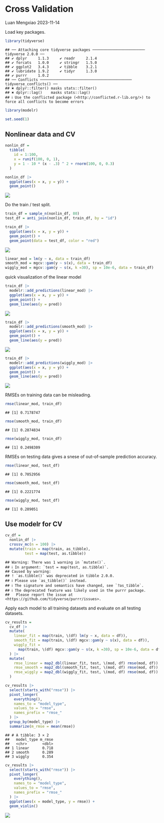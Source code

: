 Cross Validation
================
Luan Mengxiao
2023-11-14

Load key packages.

``` r
library(tidyverse)
```

    ## ── Attaching core tidyverse packages ──────────────────────── tidyverse 2.0.0 ──
    ## ✔ dplyr     1.1.3     ✔ readr     2.1.4
    ## ✔ forcats   1.0.0     ✔ stringr   1.5.0
    ## ✔ ggplot2   3.4.3     ✔ tibble    3.2.1
    ## ✔ lubridate 1.9.2     ✔ tidyr     1.3.0
    ## ✔ purrr     1.0.2     
    ## ── Conflicts ────────────────────────────────────────── tidyverse_conflicts() ──
    ## ✖ dplyr::filter() masks stats::filter()
    ## ✖ dplyr::lag()    masks stats::lag()
    ## ℹ Use the conflicted package (<http://conflicted.r-lib.org/>) to force all conflicts to become errors

``` r
library(modelr)

set.seed(1)
```

## Nonlinear data and CV

``` r
nonlin_df = 
  tibble(
    id = 1:100,
    x = runif(100, 0, 1),
    y = 1 - 10 * (x - .3) ^ 2 + rnorm(100, 0, 0.3)
  )

nonlin_df |>
  ggplot(aes(x = x, y = y)) +
  geom_point()
```

![](cross_validation_files/figure-gfm/unnamed-chunk-2-1.png)<!-- -->

Do the train / test split.

``` r
train_df = sample_n(nonlin_df, 80)
test_df = anti_join(nonlin_df, train_df, by = "id")
```

``` r
train_df |>
  ggplot(aes(x = x, y = y)) +
  geom_point() +
  geom_point(data = test_df, color = "red")
```

![](cross_validation_files/figure-gfm/unnamed-chunk-4-1.png)<!-- -->

``` r
linear_mod = lm(y ~ x, data = train_df)
smooth_mod = mgcv::gam(y ~ s(x), data = train_df)
wiggly_mod = mgcv::gam(y ~ s(x, k =30), sp = 10e-6, data = train_df)
```

quick visualization of the linear model

``` r
train_df |>
  modelr::add_predictions(linear_mod) |>
  ggplot(aes(x = x, y = y)) +
  geom_point() +
  geom_line(aes(y = pred))
```

![](cross_validation_files/figure-gfm/unnamed-chunk-6-1.png)<!-- -->

``` r
train_df |>
  modelr::add_predictions(smooth_mod) |>
  ggplot(aes(x = x, y = y)) +
  geom_point() +
  geom_line(aes(y = pred))
```

![](cross_validation_files/figure-gfm/unnamed-chunk-6-2.png)<!-- -->

``` r
train_df |>
  modelr::add_predictions(wiggly_mod) |>
  ggplot(aes(x = x, y = y)) +
  geom_point() +
  geom_line(aes(y = pred))
```

![](cross_validation_files/figure-gfm/unnamed-chunk-6-3.png)<!-- -->

RMSEs on training data can be misleading.

``` r
rmse(linear_mod, train_df)
```

    ## [1] 0.7178747

``` r
rmse(smooth_mod, train_df)
```

    ## [1] 0.2874834

``` r
rmse(wiggly_mod, train_df)
```

    ## [1] 0.2498309

RMSEs on testing data gives a snese of out-of-sample prediction
accuracy.

``` r
rmse(linear_mod, test_df)
```

    ## [1] 0.7052956

``` r
rmse(smooth_mod, test_df)
```

    ## [1] 0.2221774

``` r
rmse(wiggly_mod, test_df)
```

    ## [1] 0.289051

## Use modelr for CV

``` r
cv_df = 
  nonlin_df |>
  crossv_mc(n = 100) |>
  mutate(train = map(train, as_tibble),
         test = map(test, as.tibble))
```

    ## Warning: There was 1 warning in `mutate()`.
    ## ℹ In argument: `test = map(test, as.tibble)`.
    ## Caused by warning:
    ## ! `as.tibble()` was deprecated in tibble 2.0.0.
    ## ℹ Please use `as_tibble()` instead.
    ## ℹ The signature and semantics have changed, see `?as_tibble`.
    ## ℹ The deprecated feature was likely used in the purrr package.
    ##   Please report the issue at <https://github.com/tidyverse/purrr/issues>.

Apply each model to all training datasets and evaluate on all testing
datasets.

``` r
cv_results = 
  cv_df |>
  mutate(
    linear_fit = map(train, \(df) lm(y ~ x, data = df)),
    smooth_fit = map(train, \(df) mgcv::gam(y ~ s(x), data = df)),
    wiggly_fit = 
      map(train, \(df) mgcv::gam(y ~ s(x, k =30), sp = 10e-6, data = df))
  ) |>
  mutate(
    rmse_linear = map2_dbl(linear_fit, test, \(mod, df) rmse(mod, df)),
    rmse_smooth = map2_dbl(smooth_fit, test, \(mod, df) rmse(mod, df)),
    rmse_wiggly = map2_dbl(wiggly_fit, test, \(mod, df) rmse(mod, df))
  )
```

``` r
cv_results |>
  select(starts_with("rmse")) |>
  pivot_longer(
    everything(),
    names_to = "model_type",
    values_to = "rmse",
    names_prefix = "rmse_"
  ) |>
  group_by(model_type) |>
  summarize(m_rmse = mean(rmse))
```

    ## # A tibble: 3 × 2
    ##   model_type m_rmse
    ##   <chr>       <dbl>
    ## 1 linear      0.718
    ## 2 smooth      0.289
    ## 3 wiggly      0.354

``` r
cv_results |>
  select(starts_with("rmse")) |>
  pivot_longer(
    everything(),
    names_to = "model_type",
    values_to = "rmse",
    names_prefix = "rmse_"
  ) |>
  ggplot(aes(x = model_type, y = rmse)) +
  geom_violin()
```

![](cross_validation_files/figure-gfm/unnamed-chunk-12-1.png)<!-- -->
